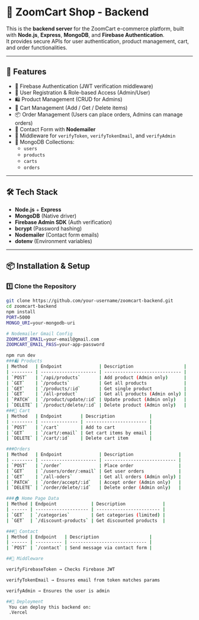 # 🛒 ZoomCart Shop - Backend

This is the **backend server** for the ZoomCart e-commerce platform, built with **Node.js**, **Express**, **MongoDB**, and **Firebase Authentication**.  
It provides secure APIs for user authentication, product management, cart, and order functionalities.  

---

## 🚀 Features
- 🔑 Firebase Authentication (JWT verification middleware)  
- 👤 User Registration & Role-based Access (Admin/User)  
- 🛍️ Product Management (CRUD for Admins)  
- 🛒 Cart Management (Add / Get / Delete items)  
- 📦 Order Management (Users can place orders, Admins can manage orders)  
- 📧 Contact Form with **Nodemailer**  
- 🔐 Middleware for `verifyToken`, `verifyTokenEmail`, and `verifyAdmin`  
- 📂 MongoDB Collections:
  - `users`
  - `products`
  - `carts`
  - `orders`

---

## 🛠️ Tech Stack
- **Node.js** + **Express**
- **MongoDB** (Native driver)
- **Firebase Admin SDK** (Auth verification)
- **bcrypt** (Password hashing)
- **Nodemailer** (Contact form emails)
- **dotenv** (Environment variables)

---

## 📦 Installation & Setup

### 1️⃣ Clone the Repository
```bash
git clone https://github.com/your-username/zoomcart-backend.git
cd zoomcart-backend
npm install
PORT=5000
MONGO_URI=your-mongodb-uri

# Nodemailer Gmail Config
ZOOMCART_EMAIL=your-email@gmail.com
ZOOMCART_EMAIL_PASS=your-app-password

npm run dev
###🛍️ Products
| Method   | Endpoint              | Description                   |
| -------- | --------------------- | ----------------------------- |
| `POST`   | `/api/products`       | Add product (Admin only)      |
| `GET`    | `/products`           | Get all products              |
| `GET`    | `/products/:id`       | Get single product            |
| `GET`    | `/all-product`        | Get all products (Admin only) |
| `PATCH`  | `/product/update/:id` | Update product (Admin only)   |
| `DELETE` | `/product/delete/:id` | Delete product (Admin only)   |
###🛒 Cart
| Method   | Endpoint       | Description             |
| -------- | -------------- | ----------------------- |
| `POST`   | `/cart`        | Add to cart             |
| `GET`    | `/cart/:email` | Get cart items by email |
| `DELETE` | `/cart/:id`    | Delete cart item        |

###Orders
| Method   | Endpoint              | Description                 |
| -------- | --------------------- | --------------------------- |
| `POST`   | `/order`              | Place order                 |
| `GET`    | `/users/order/:email` | Get user orders             |
| `GET`    | `/all-oders`          | Get all orders (Admin only) |
| `PATCH`  | `/order/accept/:id`   | Accept order (Admin only)   |
| `DELETE` | `/order/delete/:id`   | Delete order (Admin only)   |

###🏠 Home Page Data
| Method | Endpoint             | Description              |
| ------ | -------------------- | ------------------------ |
| `GET`  | `/categories`        | Get categories (limited) |
| `GET`  | `/discount-products` | Get discounted products  |

###📧 Contact
| Method | Endpoint   | Description                   |
| ------ | ---------- | ----------------------------- |
| `POST` | `/contact` | Send message via contact form |

##🔐 Middleware

verifyFirebaseToken → Checks Firebase JWT

verifyTokenEmail → Ensures email from token matches params

verifyAdmin → Ensures the user is admin

##📡 Deployment
 You can deploy this backend on:
 .Vercel

